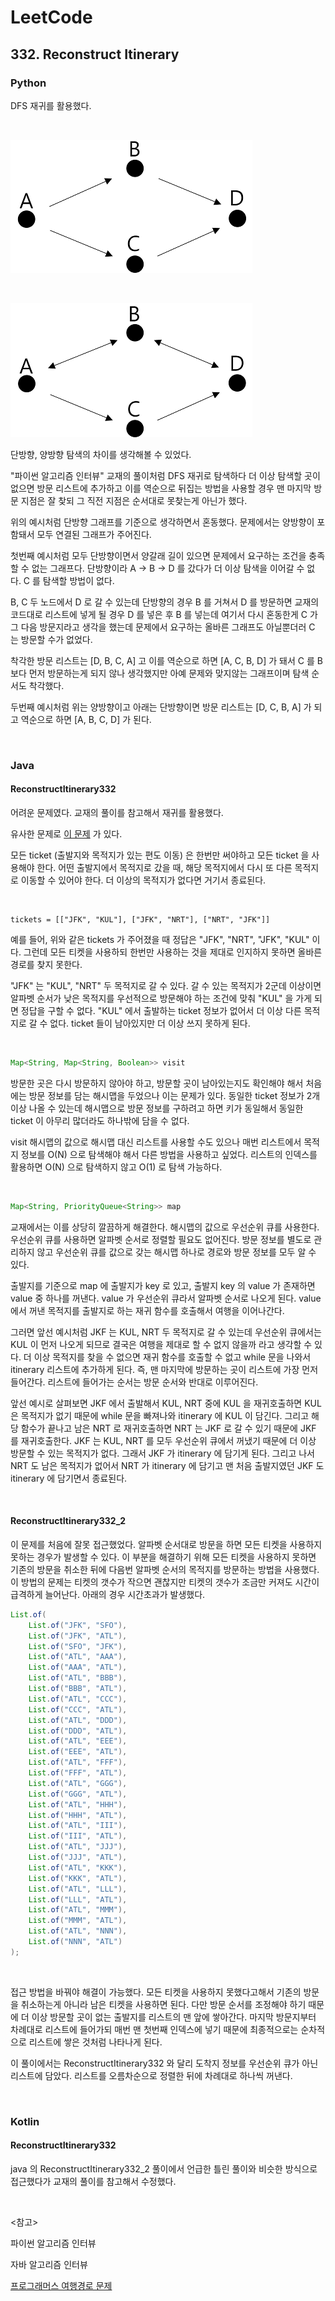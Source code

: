 # LeetCode

## 332. Reconstruct Itinerary

### Python

DFS 재귀를 활용했다.

<br>

![단방향](단방향.png)

<br>

![양방향+단방향](양방향+단방향.png)

단방향, 양방향 탐색의 차이를 생각해볼 수 있었다.

"파이썬 알고리즘 인터뷰" 교재의 풀이처럼 DFS 재귀로 탐색하다 더 이상 탐색할 곳이 없으면 방문 리스트에 추가하고 이를 역순으로 뒤집는 방법을 사용할 경우 맨 마지막 방문 지점은 잘 찾되 그 직전 지점은 순서대로 못찾는게 아닌가 했다.

위의 예시처럼 단방향 그래프를 기준으로 생각하면서 혼동했다. 문제에서는 양방향이 포함돼서 모두 연결된 그래프가 주어진다. 

첫번째 예시처럼 모두 단방향이면서 양갈래 길이 있으면 문제에서 요구하는 조건을 충족할 수 없는 그래프다. 단방향이라 A -> B -> D 를 갔다가 더 이상 탐색을 이어갈 수 없다. C 를 탐색할 방법이 없다.

B, C 두 노드에서 D 로 갈 수 있는데 단방향의 경우 B 를 거쳐서 D 를 방문하면 교재의 코드대로 리스트에 넣게 될 경우 D 를 넣은 후 B 를 넣는데 여기서 다시 혼동한게 C 가 그 다음 방문지라고 생각을 했는데 문제에서 요구하는 올바른 그래프도 아닐뿐더러 C 는 방문할 수가 없었다.

착각한 방문 리스트는 [D, B, C, A] 고 이를 역순으로 하면 [A, C, B, D] 가 돼서 C 를 B 보다 먼저 방문하는게 되지 않나 생각했지만 아예 문제와 맞지않는 그래프이며 탐색 순서도 착각했다.

두번째 예시처럼 위는 양방향이고 아래는 단방향이면 방문 리스트는 [D, C, B, A] 가 되고 역순으로 하면 [A, B, C, D] 가 된다.

<br>

### Java

#### ReconstructItinerary332

어려운 문제였다. 교재의 풀이를 참고해서 재귀를 활용했다.

유사한 문제로 [이 문제](https://school.programmers.co.kr/learn/courses/30/lessons/43164?language=java) 가 있다.

모든 ticket (출발지와 목적지가 있는 편도 이동) 은 한번만 써야하고 모든 ticket 을 사용해야 한다. 어떤 출발지에서 목적지로 갔을 때, 해당 목적지에서 다시 또 다른 목적지로 이동할 수 있어야 한다. 더 이상의 목적지가 없다면 거기서 종료된다.

<br>

```
tickets = [["JFK", "KUL"], ["JFK", "NRT"], ["NRT", "JFK"]]
```

예를 들어, 위와 같은 tickets 가 주어졌을 때 정답은 "JFK", "NRT", "JFK", "KUL" 이다. 그런데 모든 티켓을 사용하되 한번만 사용하는 것을 제대로 인지하지 못하면 올바른 경로를 찾지 못한다.

"JFK" 는 "KUL", "NRT" 두 목적지로 갈 수 있다. 갈 수 있는 목적지가 2군데 이상이면 알파벳 순서가 낮은 목적지를 우선적으로 방문해야 하는 조건에 맞춰 "KUL" 을 가게 되면 정답을 구할 수 없다. "KUL" 에서 출발하는 ticket 정보가 없어서 더 이상 다른 목적지로 갈 수 없다. ticket 들이 남아있지만 더 이상 쓰지 못하게 된다.

<br>

```java
Map<String, Map<String, Boolean>> visit
```

방문한 곳은 다시 방문하지 않아야 하고, 방문할 곳이 남아있는지도 확인해야 해서 처음에는 방문 정보를 담는 해시맵을 두었으나 이는 문제가 있다. 동일한 ticket 정보가 2개 이상 나올 수 있는데 해시맵으로 방문 정보를 구하려고 하면 키가 동일해서 동일한 ticket 이 아무리 많더라도 하나밖에 담을 수 없다.

visit 해시맵의 값으로 해시맵 대신 리스트를 사용할 수도 있으나 매번 리스트에서 목적지 정보를 O(N) 으로 탐색해야 해서 다른 방법을 사용하고 싶었다. 리스트의 인덱스를 활용하면 O(N) 으로 탐색하지 않고 O(1) 로 탐색 가능하다.

<br>

```java
Map<String, PriorityQueue<String>> map
```

교재에서는 이를 상당히 깔끔하게 해결한다. 해시맵의 값으로 우선순위 큐를 사용한다. 우선순위 큐를 사용하면 알파벳 순서로 정렬할 필요도 없어진다. 방문 정보를 별도로 관리하지 않고 우선순위 큐를 값으로 갖는 해시맵 하나로 경로와 방문 정보를 모두 알 수 있다.

출발지를 기준으로 map 에 출발지가 key 로 있고, 출발지 key 의 value 가 존재하면 value 중 하나를 꺼낸다. value 가 우선순위 큐라서 알파벳 순서로 나오게 된다. value 에서 꺼낸 목적지를 출발지로 하는 재귀 함수를 호출해서 여행을 이어나간다.

그러면 앞선 예시처럼 JKF 는 KUL, NRT 두 목적지로 갈 수 있는데 우선순위 큐에서는 KUL 이 먼저 나오게 되므로 결국은 여행을 제대로 할 수 없지 않을까 라고 생각할 수 있다. 더 이상 목적지를 찾을 수 없으면 재귀 함수를 호출할 수 없고 while 문을 나와서 itinerary 리스트에 추가하게 된다. 즉, 맨 마지막에 방문하는 곳이 리스트에 가장 먼저 들어간다. 리스트에 들어가는 순서는 방문 순서와 반대로 이루어진다.

앞선 예시로 살펴보면 JKF 에서 출발해서 KUL, NRT 중에 KUL 을 재귀호출하면 KUL 은 목적지가 없기 때문에 while 문을 빠져나와 itinerary 에 KUL 이 담긴다. 그리고 해당 함수가 끝나고 남은 NRT 로 재귀호출하면 NRT 는 JKF 로 갈 수 있기 때문에 JKF 를 재귀호출한다. JKF 는 KUL, NRT 를 모두 우선순위 큐에서 꺼냈기 때문에 더 이상 방문할 수 있는 목적지가 없다. 그래서 JKF 가 itinerary 에 담기게 된다. 그리고 나서 NRT 도 남은 목적지가 없어서 NRT 가 itinerary 에 담기고 맨 처음 출발지였던 JKF 도 itinerary 에 담기면서 종료된다.

<br>

#### ReconstructItinerary332_2

이 문제를 처음에 잘못 접근했었다. 알파벳 순서대로 방문을 하면 모든 티켓을 사용하지 못하는 경우가 발생할 수 있다. 이 부분을 해결하기 위해 모든 티켓을 사용하지 못하면 기존의 방문을 취소한 뒤에 다음번 알파벳 순서의 목적지를 방문하는 방법을 사용했다. 이 방법의 문제는 티켓의 갯수가 작으면 괜찮지만 티켓의 갯수가 조금만 커져도 시간이 급격하게 늘어난다. 아래의 경우 시간초과가 발생했다.

```java
List.of(
    List.of("JFK", "SFO"),
    List.of("JFK", "ATL"),
    List.of("SFO", "JFK"),
    List.of("ATL", "AAA"),
    List.of("AAA", "ATL"),
    List.of("ATL", "BBB"),
    List.of("BBB", "ATL"),
    List.of("ATL", "CCC"),
    List.of("CCC", "ATL"),
    List.of("ATL", "DDD"),
    List.of("DDD", "ATL"),
    List.of("ATL", "EEE"),
    List.of("EEE", "ATL"),
    List.of("ATL", "FFF"),
    List.of("FFF", "ATL"),
    List.of("ATL", "GGG"),
    List.of("GGG", "ATL"),
    List.of("ATL", "HHH"),
    List.of("HHH", "ATL"),
    List.of("ATL", "III"),
    List.of("III", "ATL"),
    List.of("ATL", "JJJ"),
    List.of("JJJ", "ATL"),
    List.of("ATL", "KKK"),
    List.of("KKK", "ATL"),
    List.of("ATL", "LLL"),
    List.of("LLL", "ATL"),
    List.of("ATL", "MMM"),
    List.of("MMM", "ATL"),
    List.of("ATL", "NNN"),
    List.of("NNN", "ATL")
);
```

<br>

접근 방법을 바꿔야 해결이 가능했다. 모든 티켓을 사용하지 못했다고해서 기존의 방문을 취소하는게 아니라 남은 티켓을 사용하면 된다. 다만 방문 순서를 조정해야 하기 때문에 더 이상 방문할 곳이 없는 출발지를 리스트의 맨 앞에 쌓아간다. 마지막 방문지부터 차례대로 리스트에 들어가되 매번 맨 첫번째 인덱스에 넣기 때문에 최종적으로는 순차적으로 리스트에 쌓은 것처럼 나타나게 된다.

이 풀이에서는 ReconstructItinerary332 와 달리 도착지 정보를 우선순위 큐가 아닌 리스트에 담았다. 리스트를 오름차순으로 정렬한 뒤에 차례대로 하나씩 꺼낸다.

<br>

### Kotlin

#### ReconstructItinerary332

java 의 ReconstructItinerary332_2 풀이에서 언급한 틀린 풀이와 비슷한 방식으로 접근했다가 교재의 풀이를 참고해서 수정했다. 

<br>

<참고>

파이썬 알고리즘 인터뷰

자바 알고리즘 인터뷰

[프로그래머스 여행경로 문제](https://school.programmers.co.kr/learn/courses/30/lessons/43164?language=java)

